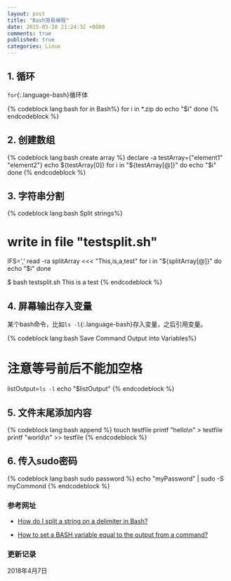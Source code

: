 ```yaml
---
layout: post
title: "Bash简易编程"
date: 2015-05-28 21:24:32 +0800
comments: true
published: true
categories: Linux
---
```


## 1. 循环 ##

`for`{:.language-bash}循环体

{% codeblock lang:bash for in Bash%}
for i in *.zip
do
    echo "$i"
done
{% endcodeblock %} 

<!--more-->

## 2. 创建数组 ##

{% codeblock lang:bash create array %}
declare -a testArray={"element1" "element2"}
echo ${testArray[0]}
for i in "${testArray[@]}"
do
    echo "$i"
done
{% endcodeblock %} 

## 3. 字符串分割 ##

{% codeblock lang:bash Split strings%}
# write in file "testsplit.sh"
IFS=',' read -ra splitArray <<< "This,is,a,test"
for i in "${splitArray[@]}"
do
    echo "$i"
done

$ bash testsplit.sh
This
is
a
test
{% endcodeblock %}

## 4. 屏幕输出存入变量 ##

某个bash命令，比如`ls -l`{:.language-bash}存入变量，之后引用变量。

{% codeblock lang:bash Save Command Output into Variables%}
# 注意等号前后不能加空格
listOutput=`ls -l`
echo "$listOutput"
{% endcodeblock %}

## 5. 文件末尾添加内容 ##

{% codeblock lang:bash append %}
touch testfile
printf "hello\n" > testfile
printf "world\n" >> testfile
{% endcodeblock %} 

## 6. 传入sudo密码 ##

{% codeblock lang:bash sudo password %}
echo "myPassword" | sudo -S myCommond
{% endcodeblock %} 


### 参考网址 ###

* [How do I split a string on a delimiter in Bash?](http://stackoverflow.com/questions/918886/how-do-i-split-a-string-on-a-delimiter-in-bash)

* [How to set a BASH variable equal to the output from a command?](http://stackoverflow.com/questions/4651437/how-to-set-a-bash-variable-equal-to-the-output-from-a-command) 

### 更新记录 ###

2018年4月7日
